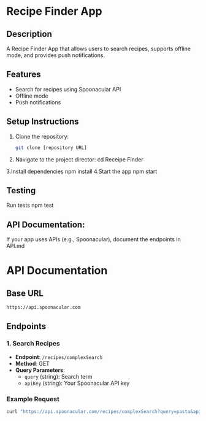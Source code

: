 
# Recipe Finder App

## Description
A Recipe Finder App that allows users to search recipes, supports offline mode, and provides push notifications.

## Features
- Search for recipes using Spoonacular API
- Offline mode
- Push notifications

## Setup Instructions
1. Clone the repository:
   ```bash
   git clone [repository URL]
2. Navigate to the project director:
   cd Receipe Finder

3.Install dependencies 
  npm install
4.Start the app
  npm start

## Testing
Run tests
npm test

## API Documentation:
If your app uses APIs (e.g., Spoonacular), document the endpoints in API.md
# API Documentation

## Base URL
`https://api.spoonacular.com`

## Endpoints

### 1. Search Recipes
- **Endpoint**: `/recipes/complexSearch`
- **Method**: GET
- **Query Parameters**:
  - `query` (string): Search term
  - `apiKey` (string): Your Spoonacular API key

### Example Request
```bash
curl "https://api.spoonacular.com/recipes/complexSearch?query=pasta&apiKey=your_api_key"

 
